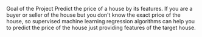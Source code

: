 Goal of the Project
Predict the price of a house by its features. If you are a buyer or seller of the house but you don't know the exact price of the house, so supervised machine learning regression algorithms can help you to predict the price of the house just providing features of the target house.
